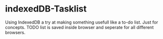 # indexedDB-Tasklist
Using IndexedDB a try at making something usefull like a to-do list. Just for concepts.
TODO list is saved inside browser and seperate for all different browsers.
